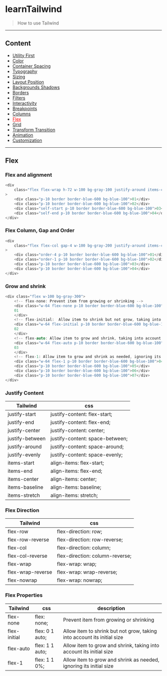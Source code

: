 # learnTailwind

> How to use Tailwind

---

## Content

-   [Utility First](https://github.com/SauBanh/learnTailwind)
-   [Color](https://github.com/SauBanh/learnTailwind/blob/main/All_Concept/Color/Color.md)
-   [Container Spacing](https://github.com/SauBanh/learnTailwind/blob/main/All_Concept/Container_Spacing/Container_Spacing.md)
-   [Typography](https://github.com/SauBanh/learnTailwind/blob/main/All_Concept/Typography/Typography.md)
-   [Sizing](https://github.com/SauBanh/learnTailwind/blob/main/All_Concept/Sizing/Sizing.md)
-   [Layout Position](https://github.com/SauBanh/learnTailwind/blob/main/All_Concept/Layout_Position/Layout_Position.md)
-   [Backgrounds Shadows](https://github.com/SauBanh/learnTailwind/blob/main/All_Concept/Background_Shadows/Backgrounds_Shadows.md)
-   [Borders](https://github.com/SauBanh/learnTailwind/blob/main/All_Concept/Borders/Borders.md)
-   [Filters](https://github.com/SauBanh/learnTailwind/blob/main/All_Concept/Filters/Filters.md)
-   [Interactivity](https://github.com/SauBanh/learnTailwind/blob/main/All_Concept/Interactivity/Interactivity.md)
-   [Breakpoints](https://github.com/SauBanh/learnTailwind/blob/main/All_Concept/Breakpoints/Breakpoints.md)
-   [Columns](https://github.com/SauBanh/learnTailwind/blob/main/All_Concept/Columns/Columns.md)
-   <a style="color: red; text-decoration: underline">Flex</a>
-   [Grid](https://github.com/SauBanh/learnTailwind/blob/main/All_Concept/Grid/Grid.md)
-   [Transform Transition](https://github.com/SauBanh/learnTailwind/blob/main/All_Concept/Transform_Transition/Transform_Transition.md)
-   [Animation](https://github.com/SauBanh/learnTailwind/blob/main/All_Concept/Animation/Animation.md)
-   [Customization](https://github.com/SauBanh/learnTailwind/blob/main/All_Concept/Customization/Customization.md)

---

## Flex

### Flex and alignment

```c
<div
    class="flex flex-wrap h-72 w-100 bg-gray-100 justify-around items-center"
>
    <div class="p-10 border border-blue-600 bg-blue-100">01</div>
    <div class="p-10 border border-blue-600 bg-blue-100">02</div>
    <div class="self-start p-10 border border-blue-600 bg-blue-100">03</div>
    <div class="self-end p-10 border border-blue-600 bg-blue-100">04</div>
</div>
```

### Flex Column, Gap and Order

```c
<div
    class="flex flex-col gap-4 w-100 bg-gray-200 justify-around items-center"
>
    <div class="order-4 p-10 border border-blue-600 bg-blue-100">01</div>
    <div class="order-1 p-10 border border-blue-600 bg-blue-100">02</div>
    <div class="p-10 border border-blue-600 bg-blue-100">03</div>
    <div class="p-10 border border-blue-600 bg-blue-100">04</div>
</div>
```

### Grow and shrink

```c
<div class="flex w-100 bg-gray-300">
    <!-- flex-none: Prevent item from growing or shrinking -->
    <div class="w-64 flex-none p-10 border border-blue-600 bg-blue-100">
    01
    </div>
    <!-- flex-initial:  Allow item to shrink but not grow, taking into account its initial size  -->
    <div class="w-64 flex-initial p-10 border border-blue-600 bg-blue-100">
    02
    </div>
    <!-- flex-auto: Allow item to grow and shrink, taking into account its initial size -->
    <div class="w-64 flex-auto p-10 border border-blue-600 bg-blue-100">
    03
    </div>
    <!-- flex-1: Allow item to grow and shrink as needed, ignoring its initial size -->
    <div class="w-64 flex-1 p-10 border border-blue-600 bg-blue-100">04</div>
    <div class="p-10 border border-blue-600 bg-blue-100">05</div>
    <div class="p-10 border border-blue-600 bg-blue-100">06</div>
    <div class="p-10 border border-blue-600 bg-blue-100">07</div>
</div>
```

### Justify Content

| Tailwind        | css                             |
| --------------- | ------------------------------- |
| justify-start   | justify-content: flex-start;    |
| justify-end     | justify-content: flex-end;      |
| justify-center  | justify-content: center;        |
| justify-between | justify-content: space-between; |
| justify-around  | justify-content: space-around;  |
| justify-evenly  | justify-content: space-evenly;  |
| items-start     | align-items: flex-start;        |
| items-end       | align-items: flex-end;          |
| items-center    | align-items: center;            |
| items-baseline  | align-items: baseline;          |
| items-stretch   | align-items: stretch;           |

### Flex Direction

| Tailwind          | css                             |
| ----------------- | ------------------------------- |
| flex-row          | flex-direction: row;            |
| flex-row-reverse  | flex-direction: row-reverse;    |
| flex-col          | flex-direction: column;         |
| flex-col-reverse  | flex-direction: column-reverse; |
| flex-wrap         | flex-wrap: wrap;                |
| flex-wrap-reverse | flex-wrap: wrap-reverse;        |
| flex-nowrap       | flex-wrap: nowrap;              |

### Flex Properties

| Tailwind     | css             | description                                                             |
| ------------ | --------------- | ----------------------------------------------------------------------- |
| flex-none    | flex: none;     | Prevent item from growing or shrinking                                  |
| flex-initial | flex: 0 1 auto; | Allow item to shrink but not grow, taking into account its initial size |
| flex-auto    | flex: 1 1 auto; | Allow item to grow and shrink, taking into account its initial size     |
| flex-1       | flex: 1 1 0%;   | Allow item to grow and shrink as needed, ignoring its initial size      |
